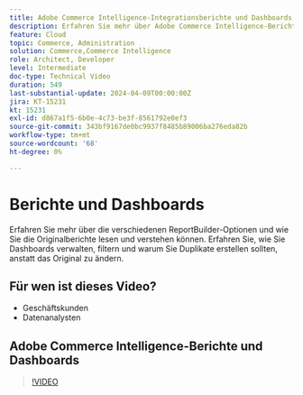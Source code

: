 ```yaml
---
title: Adobe Commerce Intelligence-Integrationsberichte und Dashboards
description: Erfahren Sie mehr über Adobe Commerce Intelligence-Berichte und Dashboard-Verwaltung
feature: Cloud
topic: Commerce, Administration
solution: Commerce,Commerce Intelligence
role: Architect, Developer
level: Intermediate
doc-type: Technical Video
duration: 549
last-substantial-update: 2024-04-09T00:00:00Z
jira: KT-15231
kt: 15231
exl-id: d867a1f5-6b0e-4c73-be3f-8561792e0ef3
source-git-commit: 343bf9167de0bc9937f8485b89006ba276eda82b
workflow-type: tm+mt
source-wordcount: '68'
ht-degree: 0%

---
```


# Berichte und Dashboards

Erfahren Sie mehr über die verschiedenen ReportBuilder-Optionen und wie Sie die Originalberichte lesen und verstehen können. Erfahren Sie, wie Sie Dashboards verwalten, filtern und warum Sie Duplikate erstellen sollten, anstatt das Original zu ändern.

## Für wen ist dieses Video?

- Geschäftskunden
- Datenanalysten

## Adobe Commerce Intelligence-Berichte und Dashboards

>[!VIDEO](https://video.tv.adobe.com/v/3428252?learn=on)
